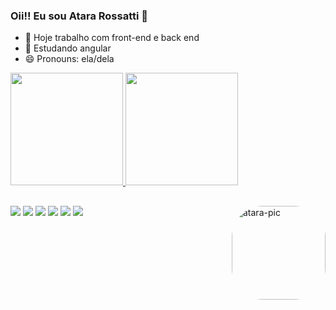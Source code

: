 ### Oii!! Eu sou Atara Rossatti 👋



- 🔭 Hoje trabalho com front-end e back end
- 🌱 Estudando angular
- 😄 Pronouns: ela/dela

<div>
  <a href="https://github.com/atararossatti">
  <img height="180em" src="https://github-readme-stats.vercel.app/api?username=atararossatti&show_icons=true&theme=synthwave&include_all_commits=true&count_private=true"/>
  <img height="180em" src="https://github-readme-stats.vercel.app/api/top-langs/?username=atararossatti&layout=compact&langs_count=7&theme=synthwave"/>
</div>
  
  ##
 <div>
    <img align="right" alt="atara-pic" height="150" style="border-radius:50px;" src="https://cdn.discordapp.com/attachments/980933879433166929/980940496815915058/Design_sem_nome.gif">
</div>
  
<div> 
  <a href="https://www.youtube.com/channel/UCTKuBkzcLU78PTAn6B8j99w" target="_blank"><img src="https://img.shields.io/badge/YouTube-FF0000?style=for-the-badge&logo=youtube&logoColor=white" target="_blank"></a>
  <a href="https://www.instagram.com/um_raio_de_sol_/" target="_blank"><img src="https://img.shields.io/badge/-Instagram-%23E4405F?style=for-the-badge&logo=instagram&logoColor=white" target="_blank"></a>
  <a href="https://www.twitch.tv/sixty0" target="_blank"><img src="https://img.shields.io/badge/Twitch-9146FF?style=for-the-badge&logo=twitch&logoColor=white" target="_blank"></a>
 <a href="https://discord.gg/vNgekgG4ta" target="_blank"><img src="https://img.shields.io/badge/Discord-7289DA?style=for-the-badge&logo=discord&logoColor=white" target="_blank"></a> 
  <a href = "mailto:atarasilva@hotmail.com"><img src= "https://img.shields.io/badge/Microsoft_Outlook-0078D4?style=for-the-badge&logo=microsoft-outlook&logoColor=white" target="_blank"></a>
  <a href="https://www.linkedin.com/in/atararsilva/" target="_blank"><img src="https://img.shields.io/badge/-LinkedIn-%230077B5?style=for-the-badge&logo=linkedin&logoColor=white" target="_blank"></a> 
